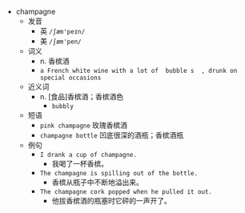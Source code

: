 - champagne
  - 发音
    - 英 `/ʃæm'peɪn/`
    - 美 `/ʃæm'pen/`
  - 词义
    - n. 香槟酒
    - `a French white wine with a lot of  bubble s  , drunk on special occasions`
  - 近义词
    - n. [食品]香槟酒；香槟酒色
      - `bubbly`
  - 短语
    - `pink champagne` 玫瑰香槟酒 
    - `champagne bottle` 凹底很深的酒瓶；香槟酒瓶 
  - 例句
    - `I drank a cup of champagne.`
      - 我喝了一杯香槟。
    - `The champagne is spilling out of the bottle.`
      - 香槟从瓶子中不断地溢出来。
    - `The champagne cork popped when he pulled it out.`
      - 他拔香槟酒的瓶塞时它砰的一声开了。

